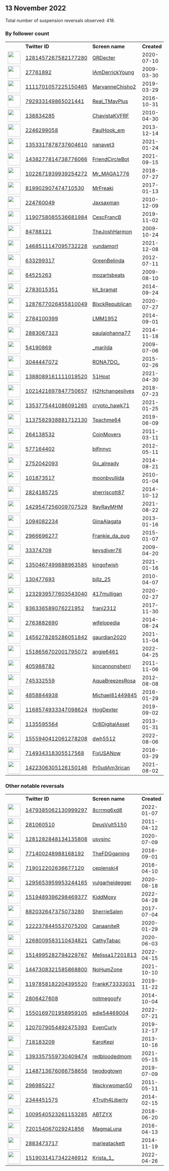 
## 13 November 2022
Total number of suspension reversals observed: 418.

### By follower count
<table><tr><th></th><th align="left">Twitter ID</th><th align="left">Screen name</th>
<th align="left">Created</th><th align="left">Status</th><th align="left">Suspended</th><th align="left">Followers</th>
<tr><td><a href="https://pbs.twimg.com/profile_images/1618652301807476741/kzuB0xft_normal.jpg"><img src="https://pbs.twimg.com/profile_images/1618652301807476741/kzuB0xft_normal.jpg" width="40px" height="40px" align="center"/></a></td><td><a href="https://twitter.com/intent/user?user_id=1281457267582177280">1281457267582177280</a></td><td><a href="https://twitter.com/GRDecter">GRDecter</a></td><td>2020-07-10</td><td align="center"></td><td>2022-11-07</td><td>408975</td></tr>
<tr><td><a href="https://pbs.twimg.com/profile_images/1553598777461710848/X7YGpJOv_normal.jpg"><img src="https://pbs.twimg.com/profile_images/1553598777461710848/X7YGpJOv_normal.jpg" width="40px" height="40px" align="center"/></a></td><td><a href="https://twitter.com/intent/user?user_id=27761892">27761892</a></td><td><a href="https://twitter.com/IAmDerrickYoung">IAmDerrickYoung</a></td><td>2009-03-30</td><td align="center"></td><td>2022-08-20</td><td>147004</td></tr>
<tr><td><a href="https://pbs.twimg.com/profile_images/1620573910642335745/C4G1wS4l_normal.jpg"><img src="https://pbs.twimg.com/profile_images/1620573910642335745/C4G1wS4l_normal.jpg" width="40px" height="40px" align="center"/></a></td><td><a href="https://twitter.com/intent/user?user_id=1111701057225150465">1111701057225150465</a></td><td><a href="https://twitter.com/MaryanneChisho2">MaryanneChisho2</a></td><td>2019-03-29</td><td align="center"></td><td>2022-10-20</td><td>70084</td></tr>
<tr><td><a href="https://pbs.twimg.com/profile_images/1665356832603353094/uR_tjFAM_normal.jpg"><img src="https://pbs.twimg.com/profile_images/1665356832603353094/uR_tjFAM_normal.jpg" width="40px" height="40px" align="center"/></a></td><td><a href="https://twitter.com/intent/user?user_id=792933149865021441">792933149865021441</a></td><td><a href="https://twitter.com/Real_TMavPlus">Real_TMavPlus</a></td><td>2016-10-31</td><td align="center">🔒</td><td></td><td>57378</td></tr>
<tr><td><a href="https://pbs.twimg.com/profile_images/1593338943281446912/o98phpVI_normal.jpg"><img src="https://pbs.twimg.com/profile_images/1593338943281446912/o98phpVI_normal.jpg" width="40px" height="40px" align="center"/></a></td><td><a href="https://twitter.com/intent/user?user_id=138834285">138834285</a></td><td><a href="https://twitter.com/ChavistaKVFRF">ChavistaKVFRF</a></td><td>2010-04-30</td><td align="center"></td><td>2022-10-05</td><td>50609</td></tr>
<tr><td><a href="https://pbs.twimg.com/profile_images/770380430960832512/z9EbSC-a_normal.jpg"><img src="https://pbs.twimg.com/profile_images/770380430960832512/z9EbSC-a_normal.jpg" width="40px" height="40px" align="center"/></a></td><td><a href="https://twitter.com/intent/user?user_id=2246299058">2246299058</a></td><td><a href="https://twitter.com/PaulHook_em">PaulHook_em</a></td><td>2013-12-14</td><td align="center"></td><td></td><td>50493</td></tr>
<tr><td><a href="https://pbs.twimg.com/profile_images/1479575946629943296/p5bz5BMy_normal.jpg"><img src="https://pbs.twimg.com/profile_images/1479575946629943296/p5bz5BMy_normal.jpg" width="40px" height="40px" align="center"/></a></td><td><a href="https://twitter.com/intent/user?user_id=1353317878737604610">1353317878737604610</a></td><td><a href="https://twitter.com/nanavet3">nanavet3</a></td><td>2021-01-24</td><td align="center"></td><td>2022-10-29</td><td>48568</td></tr>
<tr><td><a href="https://pbs.twimg.com/profile_images/1599396793476730880/W3J4r70-_normal.jpg"><img src="https://pbs.twimg.com/profile_images/1599396793476730880/W3J4r70-_normal.jpg" width="40px" height="40px" align="center"/></a></td><td><a href="https://twitter.com/intent/user?user_id=1438277814738776066">1438277814738776066</a></td><td><a href="https://twitter.com/FriendCircleBot">FriendCircleBot</a></td><td>2021-09-15</td><td align="center"></td><td>2022-08-03</td><td>40072</td></tr>
<tr><td><a href="https://pbs.twimg.com/profile_images/1145320434356936704/vu2Glmv6_normal.jpg"><img src="https://pbs.twimg.com/profile_images/1145320434356936704/vu2Glmv6_normal.jpg" width="40px" height="40px" align="center"/></a></td><td><a href="https://twitter.com/intent/user?user_id=1022671939939254272">1022671939939254272</a></td><td><a href="https://twitter.com/Mr_MAGA1776">Mr_MAGA1776</a></td><td>2018-07-27</td><td align="center"></td><td>2022-10-29</td><td>28008</td></tr>
<tr><td><a href="https://pbs.twimg.com/profile_images/1613873341844037632/s0wCOjfQ_normal.jpg"><img src="https://pbs.twimg.com/profile_images/1613873341844037632/s0wCOjfQ_normal.jpg" width="40px" height="40px" align="center"/></a></td><td><a href="https://twitter.com/intent/user?user_id=819902907474710530">819902907474710530</a></td><td><a href="https://twitter.com/MrFreaki">MrFreaki</a></td><td>2017-01-13</td><td align="center">🔒</td><td></td><td>26084</td></tr>
<tr><td><a href="https://pbs.twimg.com/profile_images/1299517470080933890/arL7o3fT_normal.jpg"><img src="https://pbs.twimg.com/profile_images/1299517470080933890/arL7o3fT_normal.jpg" width="40px" height="40px" align="center"/></a></td><td><a href="https://twitter.com/intent/user?user_id=224760049">224760049</a></td><td><a href="https://twitter.com/Jaxsaxman">Jaxsaxman</a></td><td>2010-12-09</td><td align="center"></td><td></td><td>21669</td></tr>
<tr><td><a href="https://pbs.twimg.com/profile_images/1385337865056436225/9nUKsMH__normal.jpg"><img src="https://pbs.twimg.com/profile_images/1385337865056436225/9nUKsMH__normal.jpg" width="40px" height="40px" align="center"/></a></td><td><a href="https://twitter.com/intent/user?user_id=1190758085536681984">1190758085536681984</a></td><td><a href="https://twitter.com/CescFrancB">CescFrancB</a></td><td>2019-11-02</td><td align="center"></td><td>2022-11-10</td><td>17694</td></tr>
<tr><td><a href="https://pbs.twimg.com/profile_images/1661397277305454592/IwiFNUDm_normal.jpg"><img src="https://pbs.twimg.com/profile_images/1661397277305454592/IwiFNUDm_normal.jpg" width="40px" height="40px" align="center"/></a></td><td><a href="https://twitter.com/intent/user?user_id=84788121">84788121</a></td><td><a href="https://twitter.com/TheJoshHarmon">TheJoshHarmon</a></td><td>2009-10-24</td><td align="center"></td><td>2022-10-29</td><td>17629</td></tr>
<tr><td><a href="https://pbs.twimg.com/profile_images/1663578042449506305/TGh6ZPd8_normal.jpg"><img src="https://pbs.twimg.com/profile_images/1663578042449506305/TGh6ZPd8_normal.jpg" width="40px" height="40px" align="center"/></a></td><td><a href="https://twitter.com/intent/user?user_id=1468511147095732228">1468511147095732228</a></td><td><a href="https://twitter.com/vundamort">vundamort</a></td><td>2021-12-08</td><td align="center"></td><td>2022-09-24</td><td>14618</td></tr>
<tr><td><a href="https://pbs.twimg.com/profile_images/855527539518853120/FdydY0tM_normal.jpg"><img src="https://pbs.twimg.com/profile_images/855527539518853120/FdydY0tM_normal.jpg" width="40px" height="40px" align="center"/></a></td><td><a href="https://twitter.com/intent/user?user_id=633299317">633299317</a></td><td><a href="https://twitter.com/GreenBelinda">GreenBelinda</a></td><td>2012-07-11</td><td align="center"></td><td>2022-10-29</td><td>12524</td></tr>
<tr><td><a href="https://pbs.twimg.com/profile_images/1668872602851614721/ecBSUyS4_normal.jpg"><img src="https://pbs.twimg.com/profile_images/1668872602851614721/ecBSUyS4_normal.jpg" width="40px" height="40px" align="center"/></a></td><td><a href="https://twitter.com/intent/user?user_id=64525263">64525263</a></td><td><a href="https://twitter.com/mozartsbeats">mozartsbeats</a></td><td>2009-08-10</td><td align="center"></td><td>2022-09-09</td><td>11946</td></tr>
<tr><td><a href="https://pbs.twimg.com/profile_images/1591838040602935297/SxwQRth0_normal.jpg"><img src="https://pbs.twimg.com/profile_images/1591838040602935297/SxwQRth0_normal.jpg" width="40px" height="40px" align="center"/></a></td><td><a href="https://twitter.com/intent/user?user_id=2783015351">2783015351</a></td><td><a href="https://twitter.com/kit_bramat">kit_bramat</a></td><td>2014-09-24</td><td align="center"></td><td></td><td>10705</td></tr>
<tr><td><a href="https://pbs.twimg.com/profile_images/1563624738508775426/xj70_Dyj_normal.jpg"><img src="https://pbs.twimg.com/profile_images/1563624738508775426/xj70_Dyj_normal.jpg" width="40px" height="40px" align="center"/></a></td><td><a href="https://twitter.com/intent/user?user_id=1287677026455810049">1287677026455810049</a></td><td><a href="https://twitter.com/BlxckRepublican">BlxckRepublican</a></td><td>2020-07-27</td><td align="center"></td><td>2022-10-29</td><td>10017</td></tr>
<tr><td><a href="https://pbs.twimg.com/profile_images/1619736391277068289/CG9LGM7A_normal.jpg"><img src="https://pbs.twimg.com/profile_images/1619736391277068289/CG9LGM7A_normal.jpg" width="40px" height="40px" align="center"/></a></td><td><a href="https://twitter.com/intent/user?user_id=2784100399">2784100399</a></td><td><a href="https://twitter.com/LMM1952">LMM1952</a></td><td>2014-09-01</td><td align="center">👋</td><td></td><td>9847</td></tr>
<tr><td><a href="https://pbs.twimg.com/profile_images/1665927062505267200/gz2jNGUE_normal.jpg"><img src="https://pbs.twimg.com/profile_images/1665927062505267200/gz2jNGUE_normal.jpg" width="40px" height="40px" align="center"/></a></td><td><a href="https://twitter.com/intent/user?user_id=2883067323">2883067323</a></td><td><a href="https://twitter.com/paulajohanna77">paulajohanna77</a></td><td>2014-11-18</td><td align="center"></td><td>2022-10-13</td><td>9313</td></tr>
<tr><td><a href="https://pbs.twimg.com/profile_images/1617640628724142080/Jr6-twMM_normal.jpg"><img src="https://pbs.twimg.com/profile_images/1617640628724142080/Jr6-twMM_normal.jpg" width="40px" height="40px" align="center"/></a></td><td><a href="https://twitter.com/intent/user?user_id=54190869">54190869</a></td><td><a href="https://twitter.com/_marilda">_marilda</a></td><td>2009-07-06</td><td align="center"></td><td>2022-09-09</td><td>8245</td></tr>
<tr><td><a href="https://pbs.twimg.com/profile_images/1608941510308904961/QTXkkubM_normal.jpg"><img src="https://pbs.twimg.com/profile_images/1608941510308904961/QTXkkubM_normal.jpg" width="40px" height="40px" align="center"/></a></td><td><a href="https://twitter.com/intent/user?user_id=3044447072">3044447072</a></td><td><a href="https://twitter.com/RONA7DO_">RONA7DO_</a></td><td>2015-02-26</td><td align="center"></td><td></td><td>7653</td></tr>
<tr><td><a href="https://pbs.twimg.com/profile_images/1667010489212104706/W1cpZr1H_normal.jpg"><img src="https://pbs.twimg.com/profile_images/1667010489212104706/W1cpZr1H_normal.jpg" width="40px" height="40px" align="center"/></a></td><td><a href="https://twitter.com/intent/user?user_id=1388089161111019520">1388089161111019520</a></td><td><a href="https://twitter.com/51Host">51Host</a></td><td>2021-04-30</td><td align="center"></td><td>2022-10-17</td><td>7115</td></tr>
<tr><td><a href="https://pbs.twimg.com/profile_images/1241680412327493636/l9lSCXif_normal.jpg"><img src="https://pbs.twimg.com/profile_images/1241680412327493636/l9lSCXif_normal.jpg" width="40px" height="40px" align="center"/></a></td><td><a href="https://twitter.com/intent/user?user_id=1021421697847750657">1021421697847750657</a></td><td><a href="https://twitter.com/H2Hchangeslives">H2Hchangeslives</a></td><td>2018-07-23</td><td align="center"></td><td>2022-10-29</td><td>5973</td></tr>
<tr><td><a href="https://pbs.twimg.com/profile_images/1451534655757316105/TyyddKwa_normal.jpg"><img src="https://pbs.twimg.com/profile_images/1451534655757316105/TyyddKwa_normal.jpg" width="40px" height="40px" align="center"/></a></td><td><a href="https://twitter.com/intent/user?user_id=1353775441086091265">1353775441086091265</a></td><td><a href="https://twitter.com/crypto_hawk71">crypto_hawk71</a></td><td>2021-01-25</td><td align="center"></td><td>2022-02-14</td><td>5970</td></tr>
<tr><td><a href="https://pbs.twimg.com/profile_images/1330300615206055940/aoMwgoTo_normal.jpg"><img src="https://pbs.twimg.com/profile_images/1330300615206055940/aoMwgoTo_normal.jpg" width="40px" height="40px" align="center"/></a></td><td><a href="https://twitter.com/intent/user?user_id=1137582938881712130">1137582938881712130</a></td><td><a href="https://twitter.com/Teachme64">Teachme64</a></td><td>2019-06-09</td><td align="center"></td><td>2022-10-29</td><td>5925</td></tr>
<tr><td><a href="https://pbs.twimg.com/profile_images/1550634457820012545/96wK5ViJ_normal.jpg"><img src="https://pbs.twimg.com/profile_images/1550634457820012545/96wK5ViJ_normal.jpg" width="40px" height="40px" align="center"/></a></td><td><a href="https://twitter.com/intent/user?user_id=264138532">264138532</a></td><td><a href="https://twitter.com/CoinMovers">CoinMovers</a></td><td>2011-03-11</td><td align="center"></td><td>2022-09-18</td><td>5833</td></tr>
<tr><td><a href="https://pbs.twimg.com/profile_images/1363934676793110536/5VjOguyl_normal.jpg"><img src="https://pbs.twimg.com/profile_images/1363934676793110536/5VjOguyl_normal.jpg" width="40px" height="40px" align="center"/></a></td><td><a href="https://twitter.com/intent/user?user_id=577164402">577164402</a></td><td><a href="https://twitter.com/bjfinnyc">bjfinnyc</a></td><td>2012-05-11</td><td align="center"></td><td>2022-10-28</td><td>5587</td></tr>
<tr><td><a href="https://pbs.twimg.com/profile_images/870235373062033409/zt7H_M6t_normal.jpg"><img src="https://pbs.twimg.com/profile_images/870235373062033409/zt7H_M6t_normal.jpg" width="40px" height="40px" align="center"/></a></td><td><a href="https://twitter.com/intent/user?user_id=2752042093">2752042093</a></td><td><a href="https://twitter.com/Go_already">Go_already</a></td><td>2014-08-21</td><td align="center"></td><td></td><td>5583</td></tr>
<tr><td><a href="https://pbs.twimg.com/profile_images/1595395715739648000/KY_kF2Zc_normal.jpg"><img src="https://pbs.twimg.com/profile_images/1595395715739648000/KY_kF2Zc_normal.jpg" width="40px" height="40px" align="center"/></a></td><td><a href="https://twitter.com/intent/user?user_id=101873517">101873517</a></td><td><a href="https://twitter.com/moonbyuliida">moonbyuliida</a></td><td>2010-01-04</td><td align="center"></td><td></td><td>5555</td></tr>
<tr><td><a href="https://pbs.twimg.com/profile_images/1591754196730142722/R9Htrxa5_normal.jpg"><img src="https://pbs.twimg.com/profile_images/1591754196730142722/R9Htrxa5_normal.jpg" width="40px" height="40px" align="center"/></a></td><td><a href="https://twitter.com/intent/user?user_id=2824185725">2824185725</a></td><td><a href="https://twitter.com/sherriscott87">sherriscott87</a></td><td>2014-10-12</td><td align="center"></td><td></td><td>5298</td></tr>
<tr><td><a href="https://pbs.twimg.com/profile_images/1636819738914422786/tXJ4zQUh_normal.jpg"><img src="https://pbs.twimg.com/profile_images/1636819738914422786/tXJ4zQUh_normal.jpg" width="40px" height="40px" align="center"/></a></td><td><a href="https://twitter.com/intent/user?user_id=1429547256009707529">1429547256009707529</a></td><td><a href="https://twitter.com/RayRayMHM">RayRayMHM</a></td><td>2021-08-22</td><td align="center">🚫</td><td>2022-10-15</td><td>5012</td></tr>
<tr><td><a href="https://pbs.twimg.com/profile_images/1184050797979398144/37vFfmtm_normal.jpg"><img src="https://pbs.twimg.com/profile_images/1184050797979398144/37vFfmtm_normal.jpg" width="40px" height="40px" align="center"/></a></td><td><a href="https://twitter.com/intent/user?user_id=1094082234">1094082234</a></td><td><a href="https://twitter.com/GinaAlagata">GinaAlagata</a></td><td>2013-01-16</td><td align="center"></td><td>2022-10-29</td><td>4542</td></tr>
<tr><td><a href="https://pbs.twimg.com/profile_images/1649942692195975170/fwNT8ikx_normal.jpg"><img src="https://pbs.twimg.com/profile_images/1649942692195975170/fwNT8ikx_normal.jpg" width="40px" height="40px" align="center"/></a></td><td><a href="https://twitter.com/intent/user?user_id=2966696277">2966696277</a></td><td><a href="https://twitter.com/Frankie_da_pug">Frankie_da_pug</a></td><td>2015-01-07</td><td align="center"></td><td>2022-10-29</td><td>4355</td></tr>
<tr><td><a href="https://pbs.twimg.com/profile_images/1663317811869958144/5HD60MQU_normal.jpg"><img src="https://pbs.twimg.com/profile_images/1663317811869958144/5HD60MQU_normal.jpg" width="40px" height="40px" align="center"/></a></td><td><a href="https://twitter.com/intent/user?user_id=33374709">33374709</a></td><td><a href="https://twitter.com/keysdiver76">keysdiver76</a></td><td>2009-04-20</td><td align="center"></td><td></td><td>4317</td></tr>
<tr><td><a href="https://pbs.twimg.com/profile_images/1350471418232922117/wdWfG7z9_normal.jpg"><img src="https://pbs.twimg.com/profile_images/1350471418232922117/wdWfG7z9_normal.jpg" width="40px" height="40px" align="center"/></a></td><td><a href="https://twitter.com/intent/user?user_id=1350467499888963585">1350467499888963585</a></td><td><a href="https://twitter.com/kingofwish">kingofwish</a></td><td>2021-01-16</td><td align="center"></td><td>2022-10-29</td><td>4268</td></tr>
<tr><td><a href="https://pbs.twimg.com/profile_images/1668442049345998849/ljZn0pf__normal.jpg"><img src="https://pbs.twimg.com/profile_images/1668442049345998849/ljZn0pf__normal.jpg" width="40px" height="40px" align="center"/></a></td><td><a href="https://twitter.com/intent/user?user_id=130477693">130477693</a></td><td><a href="https://twitter.com/billz_25">billz_25</a></td><td>2010-04-07</td><td align="center"></td><td></td><td>4177</td></tr>
<tr><td><a href="https://pbs.twimg.com/profile_images/1638945822455857158/4UfPBWYJ_normal.jpg"><img src="https://pbs.twimg.com/profile_images/1638945822455857158/4UfPBWYJ_normal.jpg" width="40px" height="40px" align="center"/></a></td><td><a href="https://twitter.com/intent/user?user_id=1232939577603543040">1232939577603543040</a></td><td><a href="https://twitter.com/417mulligan">417mulligan</a></td><td>2020-02-27</td><td align="center"></td><td></td><td>4157</td></tr>
<tr><td><a href="https://pbs.twimg.com/profile_images/1538796738206650369/TXvx0qNj_normal.jpg"><img src="https://pbs.twimg.com/profile_images/1538796738206650369/TXvx0qNj_normal.jpg" width="40px" height="40px" align="center"/></a></td><td><a href="https://twitter.com/intent/user?user_id=936336589076221952">936336589076221952</a></td><td><a href="https://twitter.com/frani2312">frani2312</a></td><td>2017-11-30</td><td align="center"></td><td></td><td>3667</td></tr>
<tr><td><a href="https://pbs.twimg.com/profile_images/503704459289960449/eL76jtDH_normal.jpeg"><img src="https://pbs.twimg.com/profile_images/503704459289960449/eL76jtDH_normal.jpeg" width="40px" height="40px" align="center"/></a></td><td><a href="https://twitter.com/intent/user?user_id=2763882690">2763882690</a></td><td><a href="https://twitter.com/wifelopedia">wifelopedia</a></td><td>2014-08-24</td><td align="center"></td><td></td><td>3652</td></tr>
<tr><td><a href="https://pbs.twimg.com/profile_images/1643906722916909057/5oGBM_v5_normal.jpg"><img src="https://pbs.twimg.com/profile_images/1643906722916909057/5oGBM_v5_normal.jpg" width="40px" height="40px" align="center"/></a></td><td><a href="https://twitter.com/intent/user?user_id=1456278285286051842">1456278285286051842</a></td><td><a href="https://twitter.com/gaurdian2020">gaurdian2020</a></td><td>2021-11-04</td><td align="center"></td><td>2022-10-29</td><td>3364</td></tr>
<tr><td><a href="https://pbs.twimg.com/profile_images/1520444756177788928/XjufhoSz_normal.jpg"><img src="https://pbs.twimg.com/profile_images/1520444756177788928/XjufhoSz_normal.jpg" width="40px" height="40px" align="center"/></a></td><td><a href="https://twitter.com/intent/user?user_id=1518656702001795072">1518656702001795072</a></td><td><a href="https://twitter.com/angie6461">angie6461</a></td><td>2022-04-25</td><td align="center"></td><td>2022-10-20</td><td>3343</td></tr>
<tr><td><a href="https://pbs.twimg.com/profile_images/1574699593975189504/mz8c4AT4_normal.jpg"><img src="https://pbs.twimg.com/profile_images/1574699593975189504/mz8c4AT4_normal.jpg" width="40px" height="40px" align="center"/></a></td><td><a href="https://twitter.com/intent/user?user_id=405988782">405988782</a></td><td><a href="https://twitter.com/kincannonsherri">kincannonsherri</a></td><td>2011-11-06</td><td align="center"></td><td>2022-10-29</td><td>3323</td></tr>
<tr><td><a href="https://pbs.twimg.com/profile_images/1182086323424894976/gkq00Sqi_normal.jpg"><img src="https://pbs.twimg.com/profile_images/1182086323424894976/gkq00Sqi_normal.jpg" width="40px" height="40px" align="center"/></a></td><td><a href="https://twitter.com/intent/user?user_id=745332559">745332559</a></td><td><a href="https://twitter.com/AquaBreezesRosa">AquaBreezesRosa</a></td><td>2012-08-08</td><td align="center"></td><td></td><td>3309</td></tr>
<tr><td><a href="https://pbs.twimg.com/profile_images/1384981386549989376/8WExJa0y_normal.jpg"><img src="https://pbs.twimg.com/profile_images/1384981386549989376/8WExJa0y_normal.jpg" width="40px" height="40px" align="center"/></a></td><td><a href="https://twitter.com/intent/user?user_id=4858844938">4858844938</a></td><td><a href="https://twitter.com/Michael81449845">Michael81449845</a></td><td>2016-01-29</td><td align="center"></td><td>2022-10-29</td><td>3292</td></tr>
<tr><td><a href="https://pbs.twimg.com/profile_images/1351342772545085441/sIL_-HI__normal.jpg"><img src="https://pbs.twimg.com/profile_images/1351342772545085441/sIL_-HI__normal.jpg" width="40px" height="40px" align="center"/></a></td><td><a href="https://twitter.com/intent/user?user_id=1168574933347098624">1168574933347098624</a></td><td><a href="https://twitter.com/HogDexter">HogDexter</a></td><td>2019-09-02</td><td align="center"></td><td></td><td>3151</td></tr>
<tr><td><a href="https://pbs.twimg.com/profile_images/3185962345/bbe100db0f6892da7c561934567f63ce_normal.jpeg"><img src="https://pbs.twimg.com/profile_images/3185962345/bbe100db0f6892da7c561934567f63ce_normal.jpeg" width="40px" height="40px" align="center"/></a></td><td><a href="https://twitter.com/intent/user?user_id=1135595564">1135595564</a></td><td><a href="https://twitter.com/Cr8DigitalAsset">Cr8DigitalAsset</a></td><td>2013-01-31</td><td align="center"></td><td></td><td>3059</td></tr>
<tr><td><a href="https://pbs.twimg.com/profile_images/1562968863993696256/Gh6s2HLd_normal.jpg"><img src="https://pbs.twimg.com/profile_images/1562968863993696256/Gh6s2HLd_normal.jpg" width="40px" height="40px" align="center"/></a></td><td><a href="https://twitter.com/intent/user?user_id=1555940412061278208">1555940412061278208</a></td><td><a href="https://twitter.com/dwh5512">dwh5512</a></td><td>2022-08-06</td><td align="center"></td><td>2022-10-09</td><td>3059</td></tr>
<tr><td><a href="https://pbs.twimg.com/profile_images/824075161154392064/08kAF4bi_normal.jpg"><img src="https://pbs.twimg.com/profile_images/824075161154392064/08kAF4bi_normal.jpg" width="40px" height="40px" align="center"/></a></td><td><a href="https://twitter.com/intent/user?user_id=714934318305517568">714934318305517568</a></td><td><a href="https://twitter.com/FixUSANow">FixUSANow</a></td><td>2016-03-29</td><td align="center"></td><td>2022-10-29</td><td>3057</td></tr>
<tr><td><a href="https://pbs.twimg.com/profile_images/1618387532332376065/ZV_3PZ2o_normal.jpg"><img src="https://pbs.twimg.com/profile_images/1618387532332376065/ZV_3PZ2o_normal.jpg" width="40px" height="40px" align="center"/></a></td><td><a href="https://twitter.com/intent/user?user_id=1422306305126150146">1422306305126150146</a></td><td><a href="https://twitter.com/Pr0udAm3rican">Pr0udAm3rican</a></td><td>2021-08-02</td><td align="center"></td><td>2022-10-29</td><td>3014</td></tr>
</table>

### Other notable reversals
<table><tr><th></th><th align="left">Twitter ID</th><th align="left">Screen name</th>
<th align="left">Created</th><th align="left">Status</th><th align="left">Suspended</th><th align="left">Followers</th>
<tr><td><a href="https://pbs.twimg.com/profile_images/1540361408533127170/RJnbf1Lu_normal.jpg"><img src="https://pbs.twimg.com/profile_images/1540361408533127170/RJnbf1Lu_normal.jpg" width="40px" height="40px" align="center"/></a></td><td><a href="https://twitter.com/intent/user?user_id=1479385062130999297">1479385062130999297</a></td><td><a href="https://twitter.com/8crrmq6xd8">8crrmq6xd8</a></td><td>2022-01-07</td><td align="center">👋</td><td>2022-07-19</td><td>39</td></tr>
<tr><td><a href="https://pbs.twimg.com/profile_images/1661317785320914948/vmN_zuyx_normal.jpg"><img src="https://pbs.twimg.com/profile_images/1661317785320914948/vmN_zuyx_normal.jpg" width="40px" height="40px" align="center"/></a></td><td><a href="https://twitter.com/intent/user?user_id=281060510">281060510</a></td><td><a href="https://twitter.com/DeusVult5150">DeusVult5150</a></td><td>2011-04-12</td><td align="center"></td><td>2022-10-29</td><td>2919</td></tr>
<tr><td><a href="https://pbs.twimg.com/profile_images/1611849252837232640/V512nE5V_normal.jpg"><img src="https://pbs.twimg.com/profile_images/1611849252837232640/V512nE5V_normal.jpg" width="40px" height="40px" align="center"/></a></td><td><a href="https://twitter.com/intent/user?user_id=1281282848134135808">1281282848134135808</a></td><td><a href="https://twitter.com/usysinc">usysinc</a></td><td>2020-07-09</td><td align="center"></td><td></td><td>388</td></tr>
<tr><td><a href="https://pbs.twimg.com/profile_images/1580298203500617748/9nG78Mbo_normal.jpg"><img src="https://pbs.twimg.com/profile_images/1580298203500617748/9nG78Mbo_normal.jpg" width="40px" height="40px" align="center"/></a></td><td><a href="https://twitter.com/intent/user?user_id=771400248988168192">771400248988168192</a></td><td><a href="https://twitter.com/TheFDGgaming">TheFDGgaming</a></td><td>2016-09-01</td><td align="center">👋</td><td>2022-10-28</td><td>792</td></tr>
<tr><td><a href="https://pbs.twimg.com/profile_images/1621976939161604096/Bm4HL1Ki_normal.jpg"><img src="https://pbs.twimg.com/profile_images/1621976939161604096/Bm4HL1Ki_normal.jpg" width="40px" height="40px" align="center"/></a></td><td><a href="https://twitter.com/intent/user?user_id=719012202636677120">719012202636677120</a></td><td><a href="https://twitter.com/ceplenski4">ceplenski4</a></td><td>2016-04-10</td><td align="center"></td><td>2022-02-28</td><td>2457</td></tr>
<tr><td><a href="https://pbs.twimg.com/profile_images/1295654399411355652/zIJqlORd_normal.jpg"><img src="https://pbs.twimg.com/profile_images/1295654399411355652/zIJqlORd_normal.jpg" width="40px" height="40px" align="center"/></a></td><td><a href="https://twitter.com/intent/user?user_id=1295653959953244165">1295653959953244165</a></td><td><a href="https://twitter.com/vulgarheidegger">vulgarheidegger</a></td><td>2020-08-18</td><td align="center"></td><td>2022-10-12</td><td>653</td></tr>
<tr><td><a href="https://pbs.twimg.com/profile_images/1639043157265399808/kY2vnVi5_normal.jpg"><img src="https://pbs.twimg.com/profile_images/1639043157265399808/kY2vnVi5_normal.jpg" width="40px" height="40px" align="center"/></a></td><td><a href="https://twitter.com/intent/user?user_id=1519489396298469377">1519489396298469377</a></td><td><a href="https://twitter.com/KiddMoxy">KiddMoxy</a></td><td>2022-04-28</td><td align="center"></td><td>2022-10-20</td><td>484</td></tr>
<tr><td><a href="https://abs.twimg.com/sticky/default_profile_images/default_profile_normal.png"><img src="https://abs.twimg.com/sticky/default_profile_images/default_profile_normal.png" width="40px" height="40px" align="center"/></a></td><td><a href="https://twitter.com/intent/user?user_id=882032647375073280">882032647375073280</a></td><td><a href="https://twitter.com/SherrieSalen">SherrieSalen</a></td><td>2017-07-04</td><td align="center"></td><td>2022-10-29</td><td>720</td></tr>
<tr><td><a href="https://pbs.twimg.com/profile_images/1613279499432480778/HWdWfJ22_normal.jpg"><img src="https://pbs.twimg.com/profile_images/1613279499432480778/HWdWfJ22_normal.jpg" width="40px" height="40px" align="center"/></a></td><td><a href="https://twitter.com/intent/user?user_id=1222378445537075200">1222378445537075200</a></td><td><a href="https://twitter.com/CanaaniteR">CanaaniteR</a></td><td>2020-01-29</td><td align="center">🚫</td><td></td><td>1059</td></tr>
<tr><td><a href="https://abs.twimg.com/sticky/default_profile_images/default_profile_normal.png"><img src="https://abs.twimg.com/sticky/default_profile_images/default_profile_normal.png" width="40px" height="40px" align="center"/></a></td><td><a href="https://twitter.com/intent/user?user_id=1268009583110434821">1268009583110434821</a></td><td><a href="https://twitter.com/CathyTabac">CathyTabac</a></td><td>2020-06-03</td><td align="center"></td><td>2022-10-29</td><td>477</td></tr>
<tr><td><a href="https://pbs.twimg.com/profile_images/1519103775079903233/YparCrdU_normal.jpg"><img src="https://pbs.twimg.com/profile_images/1519103775079903233/YparCrdU_normal.jpg" width="40px" height="40px" align="center"/></a></td><td><a href="https://twitter.com/intent/user?user_id=1514995282794229767">1514995282794229767</a></td><td><a href="https://twitter.com/Melissa17201813">Melissa17201813</a></td><td>2022-04-15</td><td align="center"></td><td>2022-10-19</td><td>1357</td></tr>
<tr><td><a href="https://pbs.twimg.com/profile_images/1447706215056822274/8nNRvrSh_normal.jpg"><img src="https://pbs.twimg.com/profile_images/1447706215056822274/8nNRvrSh_normal.jpg" width="40px" height="40px" align="center"/></a></td><td><a href="https://twitter.com/intent/user?user_id=1447308321585868800">1447308321585868800</a></td><td><a href="https://twitter.com/NoHumZone">NoHumZone</a></td><td>2021-10-10</td><td align="center">🚫</td><td>2022-06-06</td><td>943</td></tr>
<tr><td><a href="https://pbs.twimg.com/profile_images/1197858435586506752/nICCVQ1Y_normal.jpg"><img src="https://pbs.twimg.com/profile_images/1197858435586506752/nICCVQ1Y_normal.jpg" width="40px" height="40px" align="center"/></a></td><td><a href="https://twitter.com/intent/user?user_id=1197858182204395520">1197858182204395520</a></td><td><a href="https://twitter.com/FrankK73333031">FrankK73333031</a></td><td>2019-11-22</td><td align="center"></td><td></td><td>21</td></tr>
<tr><td><a href="https://abs.twimg.com/sticky/default_profile_images/default_profile_normal.png"><img src="https://abs.twimg.com/sticky/default_profile_images/default_profile_normal.png" width="40px" height="40px" align="center"/></a></td><td><a href="https://twitter.com/intent/user?user_id=2806427608">2806427608</a></td><td><a href="https://twitter.com/notmegoofy">notmegoofy</a></td><td>2014-10-04</td><td align="center"></td><td>2022-10-29</td><td>2384</td></tr>
<tr><td><a href="https://pbs.twimg.com/profile_images/1565521409232748544/kMXS5SqO_normal.jpg"><img src="https://pbs.twimg.com/profile_images/1565521409232748544/kMXS5SqO_normal.jpg" width="40px" height="40px" align="center"/></a></td><td><a href="https://twitter.com/intent/user?user_id=1550169701958959105">1550169701958959105</a></td><td><a href="https://twitter.com/edie54469004">edie54469004</a></td><td>2022-07-21</td><td align="center"></td><td>2022-10-20</td><td>2500</td></tr>
<tr><td><a href="https://pbs.twimg.com/profile_images/1604476471250124800/xCqpGvXv_normal.jpg"><img src="https://pbs.twimg.com/profile_images/1604476471250124800/xCqpGvXv_normal.jpg" width="40px" height="40px" align="center"/></a></td><td><a href="https://twitter.com/intent/user?user_id=1207079054492475393">1207079054492475393</a></td><td><a href="https://twitter.com/EvenCurly">EvenCurly</a></td><td>2019-12-17</td><td align="center"></td><td>2022-10-20</td><td>802</td></tr>
<tr><td><a href="https://pbs.twimg.com/profile_images/1468209323281059850/kfL4hXg3_normal.jpg"><img src="https://pbs.twimg.com/profile_images/1468209323281059850/kfL4hXg3_normal.jpg" width="40px" height="40px" align="center"/></a></td><td><a href="https://twitter.com/intent/user?user_id=718183209">718183209</a></td><td><a href="https://twitter.com/KaroKepi">KaroKepi</a></td><td>2013-10-16</td><td align="center"></td><td>2022-10-29</td><td>2941</td></tr>
<tr><td><a href="https://pbs.twimg.com/profile_images/1441905402115858435/tPWNR-r0_normal.jpg"><img src="https://pbs.twimg.com/profile_images/1441905402115858435/tPWNR-r0_normal.jpg" width="40px" height="40px" align="center"/></a></td><td><a href="https://twitter.com/intent/user?user_id=1393357559730409474">1393357559730409474</a></td><td><a href="https://twitter.com/redbloodedmom">redbloodedmom</a></td><td>2021-05-15</td><td align="center"></td><td>2022-10-29</td><td>2673</td></tr>
<tr><td><a href="https://pbs.twimg.com/profile_images/1325248088731226113/X7g6DYwK_normal.jpg"><img src="https://pbs.twimg.com/profile_images/1325248088731226113/X7g6DYwK_normal.jpg" width="40px" height="40px" align="center"/></a></td><td><a href="https://twitter.com/intent/user?user_id=1148713676066758656">1148713676066758656</a></td><td><a href="https://twitter.com/twodogtown">twodogtown</a></td><td>2019-07-09</td><td align="center"></td><td></td><td>212</td></tr>
<tr><td><a href="https://pbs.twimg.com/profile_images/1554264940365729795/RdBf7Q1m_normal.jpg"><img src="https://pbs.twimg.com/profile_images/1554264940365729795/RdBf7Q1m_normal.jpg" width="40px" height="40px" align="center"/></a></td><td><a href="https://twitter.com/intent/user?user_id=296985227">296985227</a></td><td><a href="https://twitter.com/Wackywoman50">Wackywoman50</a></td><td>2011-05-11</td><td align="center"></td><td>2022-10-29</td><td>2132</td></tr>
<tr><td><a href="https://pbs.twimg.com/profile_images/1271723427234148352/TwBLBtUk_normal.jpg"><img src="https://pbs.twimg.com/profile_images/1271723427234148352/TwBLBtUk_normal.jpg" width="40px" height="40px" align="center"/></a></td><td><a href="https://twitter.com/intent/user?user_id=2344451575">2344451575</a></td><td><a href="https://twitter.com/4Truth4Liberty">4Truth4Liberty</a></td><td>2014-02-15</td><td align="center"></td><td></td><td>201</td></tr>
<tr><td><a href="https://pbs.twimg.com/profile_images/1550122781467021313/bx2OCN0-_normal.jpg"><img src="https://pbs.twimg.com/profile_images/1550122781467021313/bx2OCN0-_normal.jpg" width="40px" height="40px" align="center"/></a></td><td><a href="https://twitter.com/intent/user?user_id=1009540523261153285">1009540523261153285</a></td><td><a href="https://twitter.com/ABTZYX">ABTZYX</a></td><td>2018-06-20</td><td align="center"></td><td>2022-10-29</td><td>466</td></tr>
<tr><td><a href="https://pbs.twimg.com/profile_images/1333815880074059786/L5qNTvBx_normal.jpg"><img src="https://pbs.twimg.com/profile_images/1333815880074059786/L5qNTvBx_normal.jpg" width="40px" height="40px" align="center"/></a></td><td><a href="https://twitter.com/intent/user?user_id=720154067029241856">720154067029241856</a></td><td><a href="https://twitter.com/MagmaLuna">MagmaLuna</a></td><td>2016-04-13</td><td align="center"></td><td></td><td>408</td></tr>
<tr><td><a href="https://pbs.twimg.com/profile_images/1599091098999218178/MAfCuzkF_normal.jpg"><img src="https://pbs.twimg.com/profile_images/1599091098999218178/MAfCuzkF_normal.jpg" width="40px" height="40px" align="center"/></a></td><td><a href="https://twitter.com/intent/user?user_id=2883473717">2883473717</a></td><td><a href="https://twitter.com/marieatackett">marieatackett</a></td><td>2014-11-19</td><td align="center"></td><td></td><td>1525</td></tr>
<tr><td><a href="https://pbs.twimg.com/profile_images/1520155520203644928/Yj845wDW_normal.jpg"><img src="https://pbs.twimg.com/profile_images/1520155520203644928/Yj845wDW_normal.jpg" width="40px" height="40px" align="center"/></a></td><td><a href="https://twitter.com/intent/user?user_id=1519031417342246912">1519031417342246912</a></td><td><a href="https://twitter.com/Krista_1_">Krista_1_</a></td><td>2022-04-26</td><td align="center"></td><td>2022-10-20</td><td>487</td></tr>
</table>
